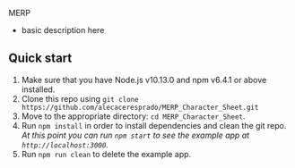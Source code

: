 MERP

* basic description here

## Quick start

1.  Make sure that you have Node.js v10.13.0 and npm v6.4.1 or above installed.
2.  Clone this repo using `git clone https://github.com/alecaceresprado/MERP_Character_Sheet.git`
3.  Move to the appropriate directory: `cd MERP_Character_Sheet`.<br />
4.  Run `npm install` in order to install dependencies and clean the git repo.<br />
    _At this point you can run `npm start` to see the example app at `http://localhost:3000`._
5.  Run `npm run clean` to delete the example app.

